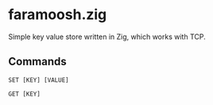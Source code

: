 # faramoosh.zig
Simple key value store written in Zig, which works with TCP.

## Commands
```
SET [KEY] [VALUE]

GET [KEY]
```